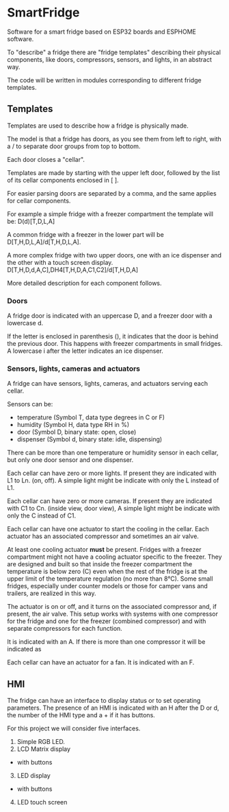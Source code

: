 # SmartFridge
Software for a smart fridge based on ESP32 boards and ESPHOME software.

To "describe" a fridge there are "fridge templates" describing their physical components, like doors, compressors, sensors, and lights, in an abstract way.

The code will be written in modules corresponding to different fridge templates.

## Templates
Templates are used to describe how a fridge is physically made.

The model is that a fridge has doors, as you see them from left to right, with a / to separate door groups from top to bottom.

Each door closes a "cellar".

Templates are made by starting with the upper left door, followed by the list of its cellar components enclosed in [ ].

For easier parsing doors are separated by a comma, and the same applies for cellar components.

For example a simple fridge with a freezer compartment the template will be: D(d)[T,D,L,A]

A common fridge with a freezer in the lower part will be D[T,H,D,L,A]/d[T,H,D,L,A].

A more complex fridge with two upper doors, one with an ice dispenser and the other with a touch screen display. D[T,H,D,d,A,C],DH4[T,H,D,A,C1,C2]/d[T,H,D,A]

More detailed description for each component follows.

### Doors

A fridge door is indicated with an uppercase D, and a freezer door with a lowercase d.

If the letter is enclosed in parenthesis (), it indicates that the door is behind the previous door. This happens with freezer compartments in small fridges.
A lowercase i after the letter indicates an ice dispenser.

### Sensors, lights, cameras and actuators

A fridge can have sensors, lights, cameras, and actuators serving each cellar.

Sensors can be:
- temperature (Symbol T, data type degrees in C or F)
- humidity (Symbol H, data type RH in %)
- door (Symbol D, binary state: open, close)
- dispenser (Symbol d, binary state: idle, dispensing)

There can be more than one temperature or humidity sensor in each cellar, but only one door sensor and one dispenser.

Each cellar can have zero or more lights. If present they are indicated with L1 to Ln. (on, off). A simple light might be indicate with only the L instead of L1.

Each cellar can have zero or more cameras. If present they are indicated with C1 to Cn. (inside view, door view), A simple light might be indicate with only the C instead of C1.

Each cellar can have one actuator to start the cooling in the cellar. Each actuator has an associated compressor and sometimes an air valve. 

At least one cooling actuator **must** be present. Fridges with a freezer compartment might not have a cooling actuator specific to the freezer. They are designed and built so that inside the freezer compartment the temperature is below zero (C) even when the rest of the fridge is at the upper limit of the temperature regulation (no more than 8°C). Some small fridges, especially under counter models or those for camper vans and trailers, are realized in this way.

The actuator is on or off, and it turns on the associated compressor and, if present, the air valve. This setup works with systems with one compressor for the fridge and one for the freezer (combined compressor) and with separate compressors for each function.

It is indicated with an A. If there is more than one compressor it will be indicated as 

Each cellar can have an actuator for a fan. It is indicated with an F.

## HMI
The fridge can have an interface to display status or to set operating parameters. The presence of an HMI is indicated with an H after the D or d, the number of the HMI type and a + if it has buttons.

For this project we will consider five interfaces.

1. Simple RGB LED.
2. LCD Matrix display
  - with buttons
3. LED display
  - with buttons
4. LED touch screen

